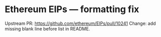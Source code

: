 # Ethereum EIPs — formatting fix
Upstream PR: https://github.com/ethereum/EIPs/pull/10241
Change: add missing blank line before list in README.
